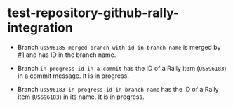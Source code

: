 # test-repository-github-rally-integration

- Branch `us596185-merged-branch-with-id-in-branch-name` is merged by [#1](https://github.com/plavjanik/test-repository-github-rally-integration/pull/1) and has ID in the branch name.

- Branch `in-progress-id-in-a-commit` has the ID of a Rally item (`US596183`) in a commit message. It is in progress.

- Branch `us596183-in-progress-id-in-branch-name` has the ID of a Rally item (`US596183`) in its name. It is in progress.
